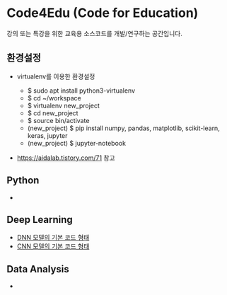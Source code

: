# Code4Edu (Code for Education)
강의 또는 특강을 위한 교육용 소스코드를 개발/연구하는 공간입니다.

## 환경설정
* virtualenv를 이용한 환경설정
  * $ sudo apt install python3-virtualenv
  * $ cd ~/workspace
  * $ virtualenv new_project
  * $ cd new_project
  * $ source bin/activate
  * (new_project) $ pip install numpy, pandas, matplotlib, scikit-learn, keras, jupyter
  * (new_project) $ jupyter-notebook
  
* https://aidalab.tistory.com/71 참고

## Python
*

## Deep Learning
* <a href="https://github.com/aidalab-garnet/code4edu/blob/main/001_basic_dnn_model.ipynb">DNN 모델의 기본 코드 형태</a>
* <a href="https://github.com/aidalab-garnet/code4edu/blob/main/002_basic_cnn_model.ipynb">CNN 모델의 기본 코드 형태</a>

## Data Analysis
* 

